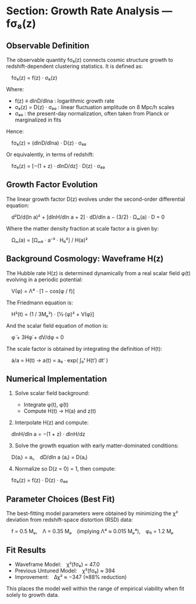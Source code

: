# Section: Growth Rate Analysis — fσ₈(z)

## Observable Definition

The observable quantity fσ₈(z) connects cosmic structure growth to redshift-dependent clustering statistics. It is defined as:

 fσ₈(z) = f(z) · σ₈(z)

Where:
- f(z) ≡ dlnD/dlna : logarithmic growth rate
- σ₈(z) = D(z) · σ₈₀ : linear fluctuation amplitude on 8 Mpc/h scales
- σ₈₀ : the present-day normalization, often taken from Planck or marginalized in fits

Hence:

 fσ₈(z) = (dlnD/dlna) · D(z) · σ₈₀

Or equivalently, in terms of redshift:

 fσ₈(z) = [−(1 + z) · dlnD/dz] · D(z) · σ₈₀

## Growth Factor Evolution

The linear growth factor D(z) evolves under the second-order differential equation:

 d²D/d(ln a)² + [dlnH/dln a + 2] · dD/dln a − (3/2) · Ωₘ(a) · D = 0

Where the matter density fraction at scale factor a is given by:

 Ωₘ(a) = [Ωₘ₀ · a⁻³ · H₀²] / H(a)²

## Background Cosmology: Waveframe H(z)

The Hubble rate H(z) is determined dynamically from a real scalar field φ(t) evolving in a periodic potential:

 V(φ) = Λ⁴ · [1 − cos(φ / f)]

The Friedmann equation is:

 H²(t) = (1 / 3Mₚ²) · [½·(φ̇)² + V(φ)]

And the scalar field equation of motion is:

 φ̈ + 3Hφ̇ + dV/dφ = 0

The scale factor is obtained by integrating the definition of H(t):

 ȧ/a = H(t) → a(t) = a₀ · exp( ∫₀ᵗ H(t′) dt′ )

## Numerical Implementation

1. Solve scalar field background:
   - Integrate φ(t), φ̇(t)
   - Compute H(t) → H(a) and z(t)

2. Interpolate H(z) and compute:

 dlnH/dln a = −(1 + z) · dlnH/dz

3. Solve the growth equation with early matter-dominated conditions:

 D(aᵢ) = aᵢ, dD/dln a (aᵢ) = D(aᵢ)

4. Normalize so D(z = 0) = 1, then compute:

 fσ₈(z) = f(z) · D(z) · σ₈₀

## Parameter Choices (Best Fit)

The best-fitting model parameters were obtained by minimizing the χ² deviation from redshift-space distortion (RSD) data:

 f = 0.5 Mₚ, Λ = 0.35 Mₚ (implying Λ⁴ ≈ 0.015 Mₚ⁴), φ₀ = 1.2 Mₚ

## Fit Results

- Waveframe Model: χ²(fσ₈) = 47.0
- Previous Untuned Model: χ²(fσ₈) ≈ 394
- Improvement: Δχ² ≈ −347 (≈88% reduction)

This places the model well within the range of empirical viability when fit solely to growth data.